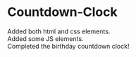 # Countdown-Clock<br>
Added both html and css elements.<br>
Added some JS elements.<br>
Completed the birthday countdown clock!
